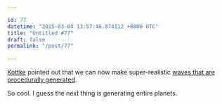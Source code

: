 ```yaml
---

id: 77
datetime: "2015-03-04 13:57:46.874112 +0000 UTC"
title: "Untitled #77"
draft: false
permalink: "/post/77"

---
```


[Kottke](http://kottke.org/15/03/the-algorithmic-sea) pointed out that we can now make super-realistic [waves that are procedurally generated](https://www.shadertoy.com/view/Ms2SD1).

So cool. I guess the next thing is generating entire planets.

